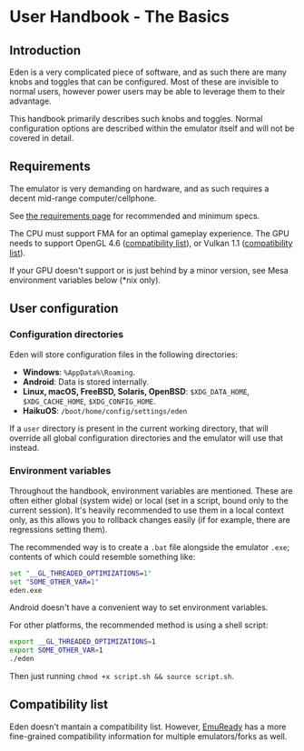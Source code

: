 # User Handbook - The Basics

## Introduction

Eden is a very complicated piece of software, and as such there are many knobs and toggles that can be configured. Most of these are invisible to normal users, however power users may be able to leverage them to their advantage.

This handbook primarily describes such knobs and toggles. Normal configuration options are described within the emulator itself and will not be covered in detail.

## Requirements

The emulator is very demanding on hardware, and as such requires a decent mid-range computer/cellphone.

See [the requirements page](https://archive.is/sv83h) for recommended and minimum specs.

The CPU must support FMA for an optimal gameplay experience. The GPU needs to support OpenGL 4.6 ([compatibility list](https://opengl.gpuinfo.org/)), or Vulkan 1.1 ([compatibility list](https://vulkan.gpuinfo.org/)).

If your GPU doesn't support or is just behind by a minor version, see Mesa environment variables below (*nix only).

## User configuration

### Configuration directories

Eden will store configuration files in the following directories:

- **Windows**: `%AppData%\Roaming`.
- **Android**: Data is stored internally.
- **Linux, macOS, FreeBSD, Solaris, OpenBSD**: `$XDG_DATA_HOME`, `$XDG_CACHE_HOME`, `$XDG_CONFIG_HOME`.
- **HaikuOS**: `/boot/home/config/settings/eden`

If a `user` directory is present in the current working directory, that will override all global configuration directories and the emulator will use that instead.

### Environment variables

Throughout the handbook, environment variables are mentioned. These are often either global (system wide) or local (set in a script, bound only to the current session). It's heavily recommended to use them in a local context only, as this allows you to rollback changes easily (if for example, there are regressions setting them).

The recommended way is to create a `.bat` file alongside the emulator `.exe`; contents of which could resemble something like:

```bat
set "__GL_THREADED_OPTIMIZATIONS=1"
set "SOME_OTHER_VAR=1"
eden.exe
```

Android doesn't have a convenient way to set environment variables.

For other platforms, the recommended method is using a shell script:

```sh
export __GL_THREADED_OPTIMIZATIONS=1
export SOME_OTHER_VAR=1
./eden
```

Then just running `chmod +x script.sh && source script.sh`.

## Compatibility list

Eden doesn't mantain a compatibility list. However, [EmuReady](https://www.emuready.com/) has a more fine-grained compatibility information for multiple emulators/forks as well.
